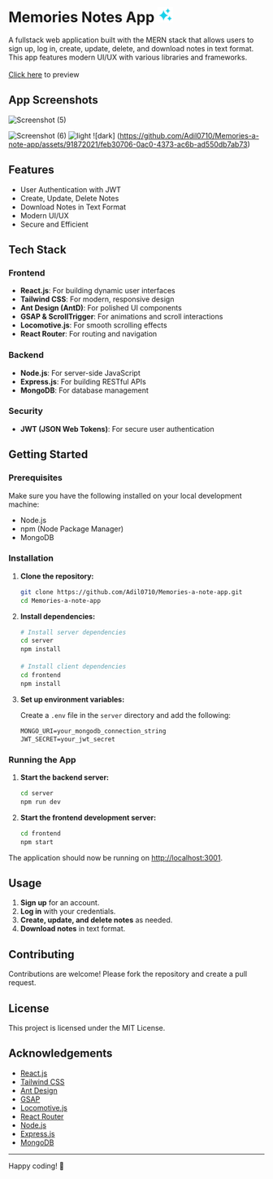 # Memories Notes App <img src="./frontend/public/logo192.png" width="30" height="30">

A fullstack web application built with the MERN stack that allows users to sign up, log in, create, update, delete, and download notes in text format. This app features modern UI/UX with various libraries and frameworks. <br /> <br />
[Click here](https://memories-note-app.vercel.app/) to preview

## App Screenshots
![Screenshot (5)](https://github.com/Adil0710/Memories-a-note-app/assets/91872021/1d306c61-908d-4a84-8d0a-390a36b8c7bd)

![Screenshot (6)](https://github.com/Adil0710/Memories-a-note-app/assets/91872021/9481f0f6-c1ee-48b1-8934-83cac7204783)
![light](https://github.com/Adil0710/Memories-a-note-app/assets/91872021/d4854f58-76f2-421b-a209-e4cfaf5397cd)
![dark] (https://github.com/Adil0710/Memories-a-note-app/assets/91872021/feb30706-0ac0-4373-ac6b-ad550db7ab73)



## Features

- User Authentication with JWT
- Create, Update, Delete Notes
- Download Notes in Text Format
- Modern UI/UX
- Secure and Efficient

## Tech Stack

### Frontend
- **React.js**: For building dynamic user interfaces
- **Tailwind CSS**: For modern, responsive design
- **Ant Design (AntD)**: For polished UI components
- **GSAP & ScrollTrigger**: For animations and scroll interactions
- **Locomotive.js**: For smooth scrolling effects
- **React Router**: For routing and navigation

### Backend
- **Node.js**: For server-side JavaScript
- **Express.js**: For building RESTful APIs
- **MongoDB**: For database management

### Security
- **JWT (JSON Web Tokens)**: For secure user authentication

## Getting Started

### Prerequisites

Make sure you have the following installed on your local development machine:

- Node.js
- npm (Node Package Manager)
- MongoDB

### Installation

1. **Clone the repository:**

    ```bash
    git clone https://github.com/Adil0710/Memories-a-note-app.git
    cd Memories-a-note-app
    ```

2. **Install dependencies:**

    ```bash
    # Install server dependencies
    cd server
    npm install

    # Install client dependencies
    cd frontend
    npm install
    ```

3. **Set up environment variables:**

    Create a `.env` file in the `server` directory and add the following:

    ```env
    MONGO_URI=your_mongodb_connection_string
    JWT_SECRET=your_jwt_secret
    ```

### Running the App

1. **Start the backend server:**

    ```bash
    cd server
    npm run dev
    ```

2. **Start the frontend development server:**

    ```bash
    cd frontend
    npm start
    ```

The application should now be running on [http://localhost:3001](http://localhost:3001).

## Usage

1. **Sign up** for an account.
2. **Log in** with your credentials.
3. **Create, update, and delete notes** as needed.
4. **Download notes** in text format.

## Contributing

Contributions are welcome! Please fork the repository and create a pull request.

## License

This project is licensed under the MIT License.

## Acknowledgements

- [React.js](https://reactjs.org/)
- [Tailwind CSS](https://tailwindcss.com/)
- [Ant Design](https://ant.design/)
- [GSAP](https://greensock.com/gsap/)
- [Locomotive.js](https://locomotivemtl.github.io/locomotive-scroll/)
- [React Router](https://reactrouter.com/)
- [Node.js](https://nodejs.org/)
- [Express.js](https://expressjs.com/)
- [MongoDB](https://www.mongodb.com/)

---

Happy coding! 🚀
